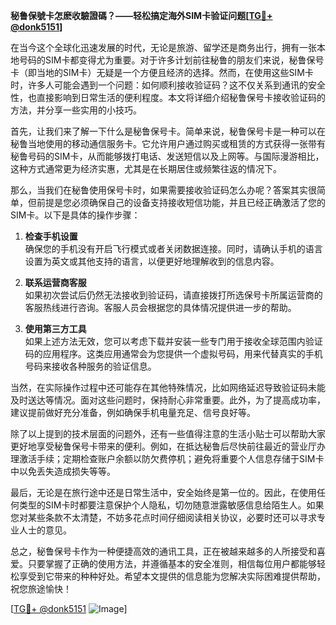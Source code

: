 **秘鲁保號卡怎麽收驗證碼？——轻松搞定海外SIM卡验证问题[[TG💪+ @donk5151](https://t.me/s/donk5151)]**

在当今这个全球化迅速发展的时代，无论是旅游、留学还是商务出行，拥有一张本地号码的SIM卡都变得尤为重要。对于许多计划前往秘鲁的朋友们来说，秘鲁保号卡（即当地的SIM卡）无疑是一个方便且经济的选择。然而，在使用这些SIM卡时，许多人可能会遇到一个问题：如何顺利接收验证码？这不仅关系到通讯的安全性，也直接影响到日常生活的便利程度。本文将详细介绍秘鲁保号卡接收验证码的方法，并分享一些实用的小技巧。

首先，让我们来了解一下什么是秘鲁保号卡。简单来说，秘鲁保号卡是一种可以在秘鲁当地使用的移动通信服务卡。它允许用户通过购买或租赁的方式获得一张带有秘鲁号码的SIM卡，从而能够拨打电话、发送短信以及上网等。与国际漫游相比，这种方式通常更为经济实惠，尤其是在长期居住或频繁往返的情况下。

那么，当我们在秘鲁使用保号卡时，如果需要接收验证码怎么办呢？答案其实很简单，但前提是您必须确保自己的设备支持接收短信功能，并且已经正确激活了您的SIM卡。以下是具体的操作步骤：

1. **检查手机设置**  
   确保您的手机没有开启飞行模式或者关闭数据连接。同时，请确认手机的语言设置为英文或其他支持的语言，以便更好地理解收到的信息内容。

2. **联系运营商客服**  
   如果初次尝试后仍然无法接收到验证码，请直接拨打所选保号卡所属运营商的客服热线进行咨询。客服人员会根据您的具体情况提供进一步的帮助。

3. **使用第三方工具**  
   如果上述方法无效，您可以考虑下载并安装一些专门用于接收全球范围内验证码的应用程序。这类应用通常会为您提供一个虚拟号码，用来代替真实的手机号码来接收各种服务的验证信息。

当然，在实际操作过程中还可能存在其他特殊情况，比如网络延迟导致验证码未能及时送达等情况。面对这些问题时，保持耐心非常重要。此外，为了提高成功率，建议提前做好充分准备，例如确保手机电量充足、信号良好等。

除了以上提到的技术层面的问题外，还有一些值得注意的生活小贴士可以帮助大家更好地享受秘鲁保号卡带来的便利。例如，在抵达秘鲁后尽快前往最近的营业厅办理激活手续；定期检查账户余额以防欠费停机；避免将重要个人信息存储于SIM卡中以免丢失造成损失等等。

最后，无论是在旅行途中还是日常生活中，安全始终是第一位的。因此，在使用任何类型的SIM卡时都要注意保护个人隐私，切勿随意泄露敏感信息给陌生人。如果您对某些条款不太清楚，不妨多花点时间仔细阅读相关协议，必要时还可以寻求专业人士的意见。

总之，秘鲁保号卡作为一种便捷高效的通讯工具，正在被越来越多的人所接受和喜爱。只要掌握了正确的使用方法，并遵循基本的安全准则，相信每位用户都能够轻松享受到它带来的种种好处。希望本文提供的信息能为您解决实际困难提供帮助，祝您旅途愉快！

[[TG💪+ @donk5151](https://t.me/s/donk5151) ![Image](https://i.postimg.cc/rwNCRYN7/Snipaste-2025-04-30-17-27-05.png)]